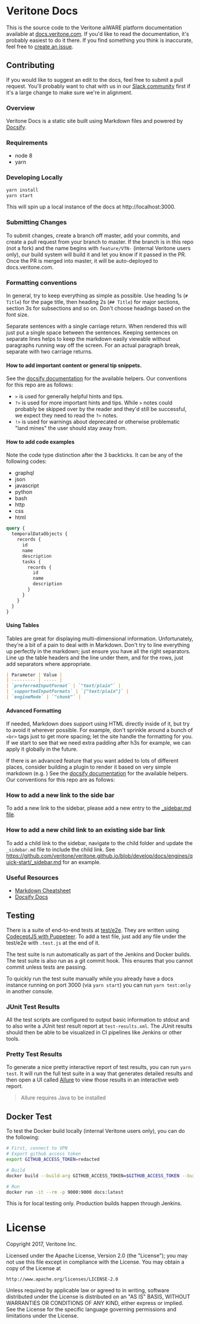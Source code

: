 # Veritone Docs

This is the source code to the Veritone aiWARE platform documentation available at [docs.veritone.com](https://docs.veritone.com).
If you'd like to read the documentation, it's probably easiest to do it there.
If you find something you think is inaccurate, feel free to [create an issue](https://github.com/veritone/docs/issues/new).

## Contributing

If you would like to suggest an edit to the docs, feel free to submit a pull request.
You'll probably want to chat with us in our [Slack community][veri-slack] first if it's a large change
to make sure we're in alignment.

### Overview

Veritone Docs is a static site built using Markdown files and powered by [Docsify][docsify].

### Requirements

- node 8
- yarn

### Developing Locally

```bash
yarn install
yarn start
```

This will spin up a local instance of the docs at http://localhost:3000.

### Submitting Changes

To submit changes, create a branch off master, add your commits, and create a pull request from your branch to master.
If the branch is in this repo (not a fork) and the name begins with `feature/VTN-` (internal Veritone users only), 
our build system will build it and let you know if it passed in the PR.
Once the PR is merged into master, it will be auto-deployed to docs.veritone.com.

### Formatting conventions

In general, try to keep everything as simple as possible.
Use heading 1s (`# Title`) for the page title, then heading 2s (`## Title`) for major sections, section 3s for subsections and so on.
Don't choose headings based on the font size.

Separate sentences with a single carriage return.
When rendered this will just put a single space between the sentences.
Keeping sentences on separate lines helps to keep the markdown easily viewable without paragraphs running way off the screen.
For an actual paragraph break, separate with two carriage returns.

#### How to add important content or general tip snippets.

See the [docsify documentation](https://docsify.js.org/#/helpers) for the available helpers.
Our conventions for this repo are as follows:

- `>` is used for generally helpful hints and tips.
- `?>` is used for more important hints and tips.
While `>` notes could probably be skipped over by the reader and they'd still be successful, we expect they need to read the `?>` notes. 
- `!>` is used for warnings about deprecated or otherwise problematic "land mines" the user should stay away from.

#### How to add code examples

Note the code type distinction after the 3 backticks.  It can be any of the following codes:

- graphql
- json
- javascript
- python
- bash
- http
- css
- html

```graphql
query {
  temporalDataObjects {
    records {
      id
      name
      description
      tasks {
        records {
          id
          name
          description
        }
      }
    }
  }
}
```

#### Using Tables

Tables are great for displaying multi-dimensional information.
Unfortunately, they're a bit of a pain to deal with in Markdown.
Don't try to line everything up perfectly in the markdown; just ensure you have all the right separators.
Line up the table headers and the line under them, and for the rows, just add separators where appropriate.

```markdown
| Parameter | Value |
| --------- | ----- |
| `preferredInputFormat` | `"text/plain"` |
| `supportedInputFormats` | `["text/plain"]` |
| `engineMode` | `"chunk"` |
```

#### Advanced Formatting

If needed, Markdown does support using HTML directly inside of it, but try to avoid it wherever possible.
For example, don't sprinkle around a bunch of `<br>` tags just to get more spacing; let the site handle the formatting for you.
If we start to see that we need extra padding after h3s for example, we can apply it globally in the future.

If there is an advanced feature that you want added to lots of different places, consider building a plugin to render it based on very simple markdown (e.g. )
See the [docsify documentation](https://docsify.js.org/#/helpers) for the available helpers.
Our conventions for this repo are as follows:

### How to add a new link to the side bar

To add a new link to the sidebar, please add a new entry to the [_sidebar.md file](docs/_sidebar.md).

### How to add a new child link to an existing side bar link

To add a child link to the sidebar, navigate to the child folder and update the `_sidebar.md` file to include the child link.
See https://github.com/veritone/veritone.github.io/blob/develop/docs/engines/quick-start/_sidebar.md for an example.

### Useful Resources

- [Markdown Cheatsheet][markdown-cheat]
- [Docsify Docs][docsify]

## Testing

There is a suite of end-to-end tests at [test/e2e](test/e2e).
They are written using [CodeceptJS with Puppeteer](https://codecept.io/puppeteer).
To add a test file, just add any file under the test/e2e with `.test.js` at the end of it.

The test suite is run automatically as part of the Jenkins and Docker builds.
The test suite is also run as a git commit hook.
This ensures that you cannot commit unless tests are passing.

To quickly run the test suite manually while you already have a docs instance running on port 3000 (via `yarn start`)
you can run `yarn test:only` in another console.

### JUnit Test Results

All the test scripts are configured to output basic information to stdout and to also write a JUnit test result report at `test-results.xml`.
The JUnit results should then be able to be visualized in CI pipelines like Jenkins or other tools.

### Pretty Test Results

To generate a nice pretty interactive report of test results, you can run `yarn test`.
It will run the full test suite in a way that generates detailed results and then open a UI called [Allure](http://allure.qatools.ru/) to view those results in an interactive web report.

> Allure requires Java to be installed

## Docker Test

To test the Docker build locally (internal Veritone users only), you can do the following:

```bash
# First, connect to VPN
# Export github access token
export GITHUB_ACCESS_TOKEN=redacted

# Build
docker build --build-arg GITHUB_ACCESS_TOKEN=$GITHUB_ACCESS_TOKEN --build-arg ENVIRONMENT=dev -t docs .

# Run
docker run -it --rm -p 9000:9000 docs:latest
```

This is for local testing only.  Production builds happen through Jenkins.

# License
Copyright 2017, Veritone Inc.

Licensed under the Apache License, Version 2.0 (the "License");
you may not use this file except in compliance with the License.
You may obtain a copy of the License at

    http://www.apache.org/licenses/LICENSE-2.0

Unless required by applicable law or agreed to in writing, software
distributed under the License is distributed on an "AS IS" BASIS,
WITHOUT WARRANTIES OR CONDITIONS OF ANY KIND, either express or implied.
See the License for the specific language governing permissions and
limitations under the License.

[docsify]: https://docsify.js.org/#/?id=docsify
[markdown-cheat]: https://github.com/adam-p/markdown-here/wiki/Markdown-Cheatsheet
[veri-slack]: https://chat.veritone.com
